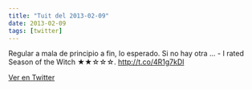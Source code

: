 ```yaml
---
title: "Tuit del 2013-02-09"
date: 2013-02-09
tags: [twitter]
---
```


Regular a mala de principio a fin, lo esperado. Si no hay otra ... - I rated Season of the Witch ★★☆☆☆. http://t.co/4R1g7kDl



[Ver en Twitter](https://twitter.com/i/web/status/300333008911728640)

